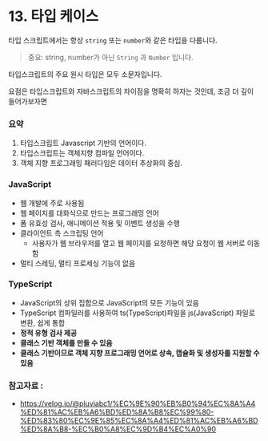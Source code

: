 # 13. 타입 케이스

타입 스크립트에서는 항상 `string` 또는 `number`와 같은 타입을 다룹니다.
> 중요: string, number가 아닌 `String` 과 `Number` 입니다.
  
타입스크립트의 주요 원시 타입은 모두 소문자입니다.


요점은 타입스크립트와 자바스크립트의 차이점을 명확히 하자는 것인데,
조금 더 깊이 들어가보자면

### 요약

1. 타입스크립트 Javascript 기반의 언어이다.
2. 타입스크립트는 객체지향 컴파일 언어이다.
3. 객체 지향 프로그래밍 패러다임은 데이터 추상화의 중심.


### JavaScript

-   웹 개발에 주로 사용됨
-   웹 페이지를 대화식으로 만드는 프로그래밍 언어
-   폼 유효성 검사, 애니메이션 적용 및 이벤트 생성을 수행
-   클라이언트 측 스크립팅 언어  
    + 사용자가 웹 브라우저를 열고 웹 페이지를 요청하면 해당 요청이 웹 서버로 이동함
-   멀티 스레딩, 멀티 프로세싱 기능이 없음

### TypeScript

-   JavaScript의 상위 집합으로 JavaScript의 모든 기능이 있음
-   TypeScript 컴파일러를 사용하여 ts(TypeScript)파일을 js(JavaScript) 파일로 변환, 쉽게 통합
-   **정적 유형 검사 제공**
-   **클래스 기반 객체를 만들 수 있음**
-   **클래스 기반이므로 객체 지향 프로그래밍 언어로 상속, 캡슐화 및 생성자를 지원할 수 있음**


### 참고자료 : 
- https://velog.io/@pluviabc1/%EC%9E%90%EB%B0%94%EC%8A%A4%ED%81%AC%EB%A6%BD%ED%8A%B8%EC%99%80-%ED%83%80%EC%9E%85%EC%8A%A4%ED%81%AC%EB%A6%BD%ED%8A%B8-%EC%B0%A8%EC%9D%B4%EC%A0%90